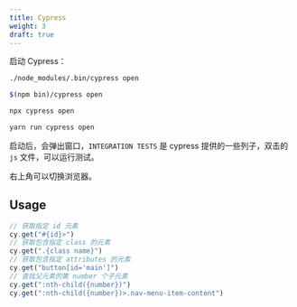 ```yaml
---
title: Cypress
weight: 3
draft: true
---
```


启动 Cypress：
```bash
./node_modules/.bin/cypress open

$(npm bin)/cypress open

npx cypress open

yarn run cypress open
```

启动后，会弹出窗口，`INTEGRATION TESTS` 是 cypress 提供的一些列子，双击的 `js` 文件，可以运行测试。

右上角可以切换浏览器。


## Usage

```typescript
// 获取指定 id 元素
cy.get("#{id}>")
// 获取包含指定 class 的元素
cy.get(".{class name}")
// 获取包含指定 attributes 的元素
cy.get("button[id='main']")
// 查找父元素的第 number 个子元素
cy.get(":nth-child({number})")
cy.get(":nth-child({number})>.nav-menu-item-content")
```
